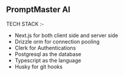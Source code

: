 ## PromptMaster AI 

 TECH STACK :-
- Next.js for both client side and server side 
- Drizzle orm for connection pooling
- Clerk for Authentications 
- Postgresql as the database 
- Typescript as the language
- Husky for git hooks
